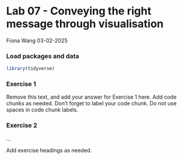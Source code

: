 Lab 07 - Conveying the right message through visualisation
================
Fiona Wang
03-02-2025

### Load packages and data

``` r
library(tidyverse) 
```

### Exercise 1

Remove this text, and add your answer for Exercise 1 here. Add code
chunks as needed. Don’t forget to label your code chunk. Do not use
spaces in code chunk labels.

### Exercise 2

…

Add exercise headings as needed.
